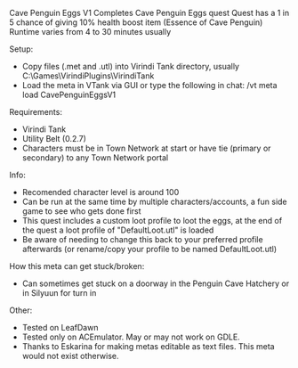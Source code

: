 Cave Penguin Eggs V1
Completes Cave Penguin Eggs quest
Quest has a 1 in 5 chance of giving 10% health boost item (Essence of Cave Penguin)
Runtime varies from 4 to 30 minutes usually

Setup:
- Copy files (.met and .utl) into Virindi Tank directory, usually C:\Games\VirindiPlugins\VirindiTank
- Load the meta in VTank via GUI or type the following in chat: /vt meta load CavePenguinEggsV1

Requirements:
- Virindi Tank
- Utility Belt (0.2.7)
- Characters must be in Town Network at start or have tie (primary or secondary) to any Town Network portal

Info:
- Recomended character level is around 100
- Can be run at the same time by multiple characters/accounts, a fun side game to see who gets done first
- This quest includes a custom loot profile to loot the eggs, at the end of the quest a loot profile of "DefaultLoot.utl" is loaded
- Be aware of needing to change this back to your preferred profile afterwards (or rename/copy your profile to be named DefaultLoot.utl)

How this meta can get stuck/broken:
- Can sometimes get stuck on a doorway in the Penguin Cave Hatchery or in Silyuun for turn in

Other:
- Tested on LeafDawn
- Tested only on ACEmulator.  May or may not work on GDLE.
- Thanks to Eskarina for making metas editable as text files.   This meta would not exist otherwise.